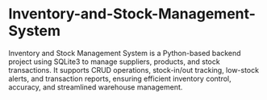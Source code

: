 # Inventory-and-Stock-Management-System
Inventory and Stock Management System is a Python-based backend project using SQLite3 to manage suppliers, products, and stock transactions. It supports CRUD operations, stock-in/out tracking, low-stock alerts, and transaction reports, ensuring efficient inventory control, accuracy, and streamlined warehouse management.
